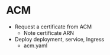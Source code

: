 # ACM


- Request a certificate from ACM
    - Note certificate ARN
- Deploy deployment, service, Ingress
    - acm.yaml   
